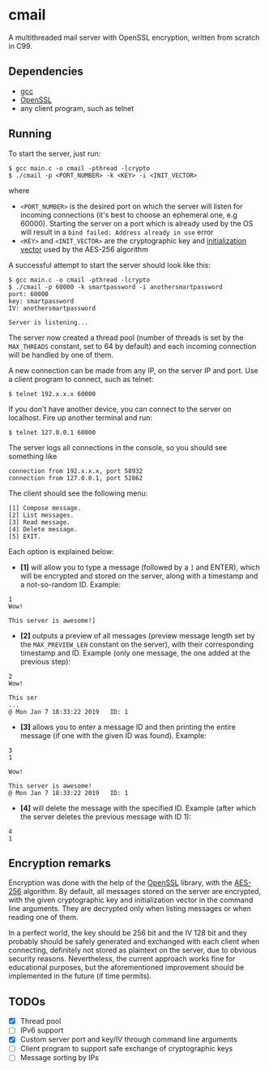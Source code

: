 # cmail
A multithreaded mail server with OpenSSL encryption, written from scratch in C99.

## Dependencies
* [gcc](https://www.gnu.org/software/gcc/)
* [OpenSSL](https://github.com/openssl/openssl)
* any client program, such as telnet

## Running
To start the server, just run:
```
$ gcc main.c -o cmail -pthread -lcrypto
$ ./cmail -p <PORT_NUMBER> -k <KEY> -i <INIT_VECTOR>
```
where
* `<PORT_NUMBER>` is the desired port on which the server will listen for incoming connections (it's best to choose an ephemeral one, e.g 60000). Starting the server on a port which is already used by the OS will result in a `bind failed: Address already in use` error
* `<KEY>` and `<INIT_VECTOR>` are the cryptographic key and [initialization vector](https://en.wikipedia.org/wiki/Initialization_vector) used by the AES-256 algorithm

A successful attempt to start the server should look like this:
```
$ gcc main.c -o cmail -pthread -lcrypto
$ ./cmail -p 60000 -k smartpassword -i anothersmartpassword
port: 60000
key: smartpassword
IV: anothersmartpassword

Server is listening...
```

The server now created a thread pool (number of threads is set by the `MAX_THREADS` constant, set to 64 by default) and each incoming connection will be handled by one of them.

A new connection can be made from any IP, on the server IP and port. Use a client program to connect, such as telnet:
```
$ telnet 192.x.x.x 60000
```
If you don't have another device, you can connect to the server on localhost. Fire up another terminal and run:
```
$ telnet 127.0.0.1 60000
```

The server logs all connections in the console, so you should see something like
```
connection from 192.x.x.x, port 58932
connection from 127.0.0.1, port 52862
```

The client should see the following menu:
```
[1] Compose message.
[2] List messages.
[3] Read message.
[4] Delete message.
[5] EXIT.
```
Each option is explained below:
* __[1]__ will allow you to type a message (followed by a `]` and ENTER), which will be encrypted and stored on the server, along with a timestamp and a not-so-random ID. Example:
```
1
Wow!

This server is awesome!]

```

* __[2]__ outputs a preview of all messages (preview message length set by the `MAX_PREVIEW_LEN` constant on the server), with their corresponding timestamp and ID. Example (only one message, the one added at the previous step):
```
2
Wow!

This ser
...
@ Mon Jan 7 18:33:22 2019	ID: 1
```

* __[3]__ allows you to enter a message ID and then printing the entire message (if one with the given ID was found). Example:
```
3
1

Wow!

This server is awesome!
@ Mon Jan 7 18:33:22 2019	ID: 1
```

* __[4]__ will delete the message with the specified ID. Example (after which the server deletes the previous message with ID 1):
```
4
1
```

## Encryption remarks
Encryption was done with the help of the [OpenSSL](https://github.com/openssl/openssl) library, with the [AES-256](https://en.wikipedia.org/wiki/Advanced_Encryption_Standard) algorithm. By default, all messages stored on the server are encrypted, with the given cryptographic key and initialization vector in the command line arguments. They are decrypted only when listing messages or when reading one of them.

In a perfect world, the key should be 256 bit and the IV 128 bit and they probably should be safely generated and exchanged with each client when connecting, definitely not stored as plaintext on the server, due to obvious security reasons. Nevertheless, the current approach works fine for educational purposes, but the aforementioned improvement should be implemented in the future (if time permits).

## TODOs
- [X] Thread pool
- [ ] IPv6 support
- [X] Custom server port and key/IV through command line arguments
- [ ] Client program to support safe exchange of cryptographic keys
- [ ] Message sorting by IPs